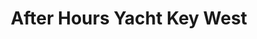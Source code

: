 ---
title: "After Hours Yacht Key West"
url: /key-west/after-hours-yacht-key-west/
shop: travel agency
---